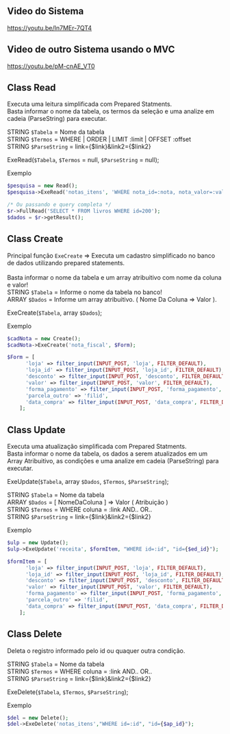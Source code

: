 ## Video do Sistema
https://youtu.be/In7MEr-7QT4

## Video de outro Sistema usando o MVC
https://youtu.be/pM-cnAE_VT0

## Class Read
Executa uma leitura simplificada com Prepared Statments.<br>
Basta informar o nome da tabela, os termos da seleção e uma analize em cadeia (ParseString) para executar.<br>

STRING `$Tabela` = Nome da tabela<br>
STRING `$Termos` = WHERE | ORDER | LIMIT :limit | OFFSET :offset<br>
STRING `$ParseString` = link={$link}&link2={$link2}

ExeRead(`$Tabela`, `$Termos` = null, `$ParseString` = null);

Exemplo
```php
$pesquisa = new Read();
$pesquisa->ExeRead('notas_itens', 'WHERE nota_id=:nota, nota_valor=:valor', "nota={$idNota}&valor={$valorNota}");

/* Ou passando e query completa */
$r->FullRead('SELECT * FROM livros WHERE id=200');
$dados = $r->getResult();

```

## Class Create 

Principal função `ExeCreate` => Executa um cadastro simplificado no banco de dados utilizando prepared statements.<br><br>
Basta informar o nome da tabela e um array atribuitivo com nome da coluna e valor!<br>
STRING  `$Tabela`  = Informe o nome da tabela no banco!<br>
ARRAY   `$Dados`   = Informe um array atribuitivo. ( Nome Da Coluna => Valor ).

ExeCreate(`$Tabela`, array `$Dados`);

Exemplo
```php
$cadNota = new Create();
$cadNota->ExeCreate('nota_fiscal', $Form);

$Form = [
      'loja' => filter_input(INPUT_POST, 'loja', FILTER_DEFAULT),
      'loja_id' => filter_input(INPUT_POST, 'loja_id', FILTER_DEFAULT),
      'desconto' => filter_input(INPUT_POST, 'desconto', FILTER_DEFAULT),
      'valor' => filter_input(INPUT_POST, 'valor', FILTER_DEFAULT),
      'forma_pagamento' => filter_input(INPUT_POST, 'forma_pagamento', FILTER_DEFAULT),
      'parcela_outro' => 'filid',
      'data_compra' => filter_input(INPUT_POST, 'data_compra', FILTER_DEFAULT)
    ];
```
## Class Update

Executa uma atualização simplificada com Prepared Statments. <br>
Basta informar o nome da tabela, os dados a serem atualizados em um Array Atribuitivo, as condições e uma analize em cadeia (ParseString) para executar.

ExeUpdate(`$Tabela`, array `$Dados`, `$Termos`, `$ParseString`);

STRING `$Tabela` = Nome da tabela<br>
ARRAY `$Dados` = [ NomeDaColuna ] => Valor ( Atribuição )<br>
STRING `$Termos` = WHERE coluna = :link AND.. OR..<br>
STRING `$ParseString` = link={$link}&link2={$link2}

Exemplo
```php
$ulp = new Update();
$ulp->ExeUpdate('receita', $formItem, "WHERE id=:id", "id={$ed_id}");

$formItem = [
      'loja' => filter_input(INPUT_POST, 'loja', FILTER_DEFAULT),
      'loja_id' => filter_input(INPUT_POST, 'loja_id', FILTER_DEFAULT),
      'desconto' => filter_input(INPUT_POST, 'desconto', FILTER_DEFAULT),
      'valor' => filter_input(INPUT_POST, 'valor', FILTER_DEFAULT),
      'forma_pagamento' => filter_input(INPUT_POST, 'forma_pagamento', FILTER_DEFAULT),
      'parcela_outro' => 'filid',
      'data_compra' => filter_input(INPUT_POST, 'data_compra', FILTER_DEFAULT)
    ];
```

## Class Delete

Deleta o registro informado pelo id ou quaquer outra condição.

STRING `$Tabela` = Nome da tabela<br>
STRING `$Termos` = WHERE coluna = :link AND.. OR..<br>
STRING `$ParseString` = link={$link}&link2={$link2}<br>

ExeDelete(`$Tabela`, `$Termos`, `$ParseString`);

Exemplo
```php
$del = new Delete();
$del->ExeDelete('notas_itens',"WHERE id=:id", "id={$ap_id}");
```
